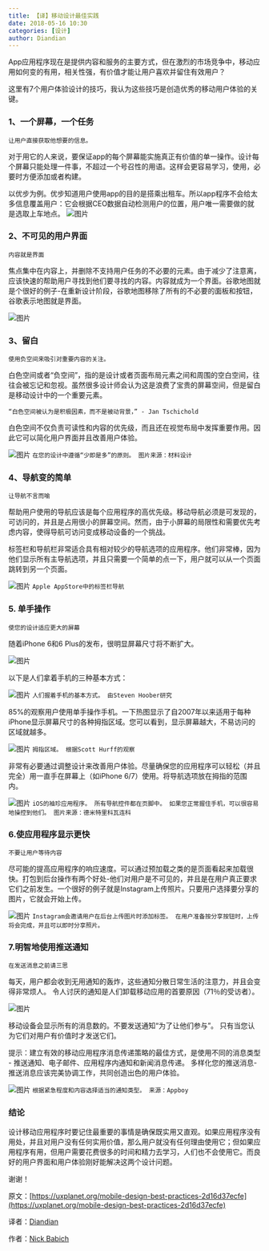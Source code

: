 ```yaml
---
title: 【译】移动设计最佳实践
date: 2018-05-16 10:30
categories: [设计]
author: Diandian
---
```


App应用程序现在是提供内容和服务的主要方式，但在激烈的市场竞争中，移动应用如何变的有用，相关性强，有价值才能让用户喜欢并留住有效用户？

这里有7个用户体验设计的技巧，我认为这些技巧是创造优秀的移动用户体验的关键。

<!-- more -->

### 1、一个屏幕，一个任务
`让用户直接获取他想要的信息。`

对于用它的人来说，要保证app的每个屏幕能实施真正有价值的单一操作。设计每个屏幕只能处理一件事，不超过一个号召性的用语。这样会更容易学习，使用，必要时方便添加或者构建。

以优步为例。优步知道用户使用app的目的是搭乘出租车。所以app程序不会给太多信息覆盖用户：它会根据CEO数据自动检测用户的位置，用户唯一需要做的就是选取上车地点。
![图片](/images/2018-05-16-mobile-design-best-practices/1.png)

### 2、不可见的用户界面
`内容就是界面`

焦点集中在内容上，并删除不支持用户任务的不必要的元素。由于减少了注意离，应该快速的帮助用户寻找到他们要寻找的内容。内容就成为一个界面。谷歌地图就是个很好的例子-在重新设计阶段，谷歌地图移除了所有的不必要的面板和按钮，谷歌表示地图就是界面。

![图片](/images/2018-05-16-mobile-design-best-practices/2.png)

###  3、留白
`使用负空间来吸引对重要内容的关注。`

白色空间或者“负空间”，指的是设计或者页面布局元素之间和周围的空白空间，往往会被忘记和忽视。虽然很多设计师会认为这是浪费了宝贵的屏幕空间，但是留白是移动设计中的一个重要元素。

`“白色空间被认为是积极因素，而不是被动背景，” - Jan Tschichold`

白色空间不仅负责可读性和内容的优先级，而且还在视觉布局中发挥重要作用。因此它可以简化用户界面并且改善用户体验。

![图片](/images/2018-05-16-mobile-design-best-practices/3.png)
`在您的设计中遵循“少即是多”的原则。 图片来源：材料设计`

### 4、导航变的简单
`让导航不言而喻`

帮助用户使用的导航应该是每个应用程序的高优先级。移动导航必须是可发现的，可访问的，并且是占用很小的屏幕空间。然而，由于小屏幕的局限性和需要优先考虑内容，使得导航可访问变成移动设备的一个挑战。

标签栏和导航栏非常适合具有相对较少的导航选项的应用程序。他们非常棒，因为他们显示所有主导航选项，并且只需要一个简单的点一下，用户就可以从一个页面跳转到另一个页面。

![图片](/images/2018-05-16-mobile-design-best-practices/4.png)
`Apple AppStore中的标签栏导航`

### 5. 单手操作
`使您的设计适应更大的屏幕`

随着iPhone 6和6 Plus的发布，很明显屏幕尺寸将不断扩大。

![图片](/images/2018-05-16-mobile-design-best-practices/5.png)

以下是人们拿着手机的三种基本方式：

![图片](/images/2018-05-16-mobile-design-best-practices/6.png)
`人们握着手机的基本方式。 由Steven Hoober研究`

85%的观察用户使用单手操作手机。一下热图显示了自2007年以来适用于每种iPhone显示屏幕尺寸的各种拇指区域。您可以看到，显示屏幕越大，不易访问的区域就越多。

![图片](/images/2018-05-16-mobile-design-best-practices/7.png)
`拇指区域。 根据Scott Hurff的观察`

非常有必要通过调整设计来改善用户体验。尽量确保您的应用程序可以轻松（并且完全）用一直手在屏幕上（如iPhone 6/7）使用。将导航选项放在拇指的范围内。

![图片](/images/2018-05-16-mobile-design-best-practices/8.png)
`iOS的袖珍应用程序。 所有导航控件都在页脚中。 如果您正常握住手机，可以很容易地操控到他们。 图片来源：德米特里科瓦连科`

### 6.使应用程序显示更快
`不要让用户等待内容`

尽可能的提高应用程序的响应速度。可以通过预加载之类的是页面看起来加载很快。打包到后台操作有两个好处-他们对用户是不可见的，并且是在用户真正要求它们之前发生。一个很好的例子就是Instagram上传照片。只要用户选择要分享的图片，它就会开始上传。

![图片](/images/2018-05-16-mobile-design-best-practices/9.png)
`Instagram会邀请用户在后台上传图片时添加标签。 在用户准备按分享按钮时，上传将会完成，并且可以即时分享照片。`

### 7.明智地使用推送通知
`在发送消息之前请三思`

每天，用户都会收到无用通知的轰炸，这些通知分散日常生活的注意力，并且会变得非常烦人。 令人讨厌的通知是人们卸载移动应用的首要原因（71％的受访者）。

![图片](/images/2018-05-16-mobile-design-best-practices/10.png)

移动设备会显示所有的消息数的。不要发送通知“为了让他们参与”。 只有当您认为它们对用户有价值时才发送它们。

提示：建立有效的移动应用程序消息传递策略的最佳方式，是使用不同的消息类型 - 推送通知、电子邮件、应用程序内通知和新闻消息传递。 多样化您的推送消息- 推送消息应该完美协调工作，共同创造出色的用户体验。

![图片](/images/2018-05-16-mobile-design-best-practices/11.jpg)
`根据紧急程度和内容选择适当的通知类型。 来源：Appboy`

### 结论
设计移动应用程序时要记住最重要的事情是确保既实用又直观。如果应用程序没有用处，并且对用户没有任何实用价值，那么用户就没有任何理由使用它；但如果应用程序有用，但用户需要花费很多的时间和精力去学习，人们也不会使用它。而良好的用户界面和用户体验刚好能解决这两个设计问题。

谢谢！


原文：[https://uxplanet.org/mobile-design-best-practices-2d16d37ecfe](https://uxplanet.org/mobile-design-best-practices-2d16d37ecfe)

译者：[Diandian](https://futu.im/author/Diandian)

作者：[Nick Babich](https://uxplanet.org/@101)

